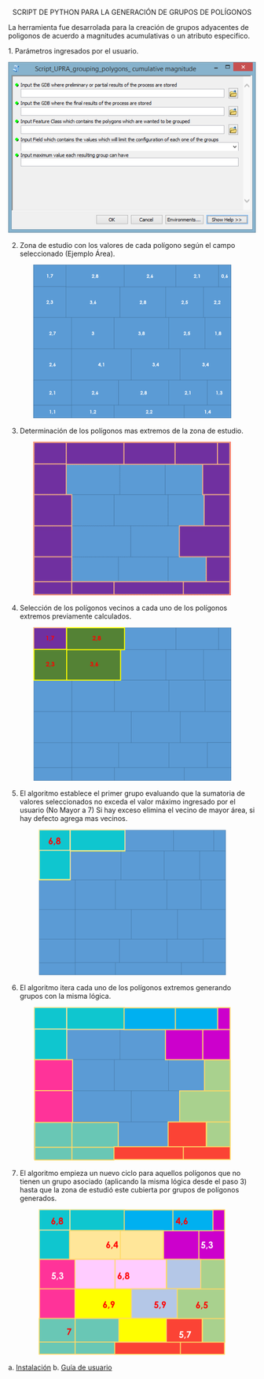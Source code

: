 <p align=center >
SCRIPT DE PYTHON PARA LA GENERACIÓN DE GRUPOS DE POLÍGONOS
</p>

<p>
La herramienta fue desarrolada para la creación de grupos adyacentes de poligonos de acuerdo a magnitudes acumulativas o un atributo especifico.
</p>
1. Parámetros ingresados por el usuario.

<p align="center">
 <img src="Imagenes\interfazinicial.png">
</p>

2. Zona de estudio con los valores de cada polígono según el campo seleccionado (Ejemplo Área).

<p align="center">
 <img src="Imagenes\zona_estudio.png">
</p>

3. Determinación de los polígonos mas extremos de la zona de estudio.

<p align="center">
 <img src="Imagenes\determinar_poligonos.png">
</p>

4. Selección de los polígonos vecinos a cada uno de los polígonos extremos previamente calculados.

<p align="center">
 <img src="Imagenes\seleccion_poligonos.png">
</p>

5. El algoritmo establece el primer grupo evaluando que la sumatoria de valores seleccionados no exceda el valor máximo ingresado por el usuario (No Mayor a 7) Si hay exceso elimina el vecino de mayor área, si hay defecto agrega mas vecinos.

<p align="center">
 <img src="Imagenes\establece_grupo.png">
</p>

6. El algoritmo itera cada uno de los polígonos extremos generando grupos con la misma lógica.

<p align="center">
 <img src="Imagenes\iterar_poligono.png">
</p>

7. El algoritmo empieza un nuevo ciclo para aquellos polígonos que no tienen un grupo asociado (aplicando la misma lógica desde el paso 3) hasta que la zona de estudió este cubierta por grupos de polígonos generados.


<p align="center">
 <img src="Imagenes\grupos.png">
</p>


  a. [Instalación](Installation.md)
  b. [Guía de usuario](User_Guide.md)
